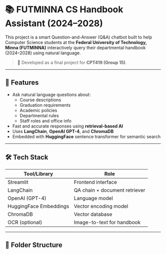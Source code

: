 # 📚 FUTMINNA CS Handbook Assistant (2024–2028)

This project is a smart Question-and-Answer (Q&A) chatbot built to help Computer Science students at the **Federal University of Technology, Minna (FUTMINNA)** interactively query their departmental handbook (2024–2028) using natural language.

> 🧠 Developed as a final project for **CPT419 (Group 15)**.

---

## 🚀 Features

- Ask natural language questions about:
  - Course descriptions
  - Graduation requirements
  - Academic policies
  - Departmental rules
  - Staff roles and office info
- Fast and accurate responses using **retrieval-based AI**
- Uses **LangChain**, **OpenAI GPT-4**, and **ChromaDB**
- Embedded with **HuggingFace** sentence transformer for semantic search

---

## 🛠️ Tech Stack

| Tool/Library         | Role                          |
|----------------------|-------------------------------|
| Streamlit            | Frontend interface            |
| LangChain            | QA chain + document retriever |
| OpenAI (GPT-4)       | Language model                |
| HuggingFace Embeddings | Vector encoding model     |
| ChromaDB             | Vector database               |
| OCR (optional)       | Image-to-text for handbook    |

---

## 📂 Folder Structure

